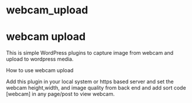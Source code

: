 # webcam_upload
# webcam upload
This is simple WordPress plugins to capture image from webcam and upload to wordpress media. 

How to use webcam upload

Add this plugin in your local system or https based server and set the webcam height,width, and image quality from back end and add sort code [webcam] in any page/post to view webcam.
